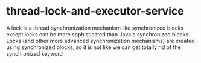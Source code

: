 # thread-lock-and-executor-service
A lock is a thread synchronization mechanism like synchronized blocks except locks can be more sophisticated than Java's synchronized blocks. Locks (and other more advanced synchronization mechanisms) are created using synchronized blocks, so it is not like we can get totally rid of the synchronized keyword


